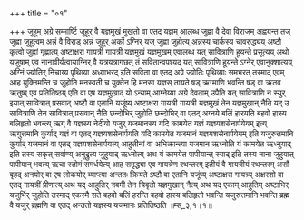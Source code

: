 +++
title = "०१"

+++
जुहूम् अग्रे सम्मार्ष्टि जुहूर् वै यज्ञमुखं मुखतो वा एतद् यज्ञम् आलब्ध जुह्वा वै देवा विराजम् अह्वयन्त तज् जुह्वा जुहूत्वम् अन्नं वै विराड् अन्नं जुहूर् अर्को ऽग्निर् यज् जुह्वा जुहोत्य् अन्नस्य चार्कस्य चावरुद्ध्यय् अष्टौ कृत्वो जुह्वां गृह्णात्य् अष्टाक्षरा गायत्री गायत्री यज्ञमुखं यज्ञमुखम् एवालब्ध यत् सावित्राणि हूयन्ते प्रसूत्यय् अथो यजुषाम् एव नानावीर्यत्वायाग्निर् वै यत्रयत्रागछत् तं सवितान्वपश्यद् यत् सावित्राणि हूयन्ते ऽग्नेर् एवानुक्शात्यय् अग्निं ज्योतिर् निचाय्य पृथिव्या अध्याभरद् इति सविता वा एतद् अग्रे ज्योतिः पृथिव्याः समभरत् तस्माद् एवम् आह युक्तिमन्ति च जुहोति मनस्वती च युक्तेन हि मनसा यज्ञस् तायते षड् ऋग्माणि भवन्ति षड् वा ऋतव ऋतुष्व् एव प्रतितिष्ठय् एति वा एष यज्ञमुखाद् यो ऽन्याम् आग्नेय्या अग्रे देवताम् उपैति यत् सावित्राणि न स्युर् इयात् सावित्रात् प्रसवाद् अष्टौ वा एतानि यजूंष्य् अष्टाक्षरा गायत्री गायत्री यज्ञमुखं तेन यज्ञमुखान् नैति यद् उ सावित्राणि तेन सावित्रात् प्रसवान् नैति छन्दोभिर् जुहोति छन्दोभिर् वा एतद् अग्नये बलिं हारयति बहवो हास्य बलिहृतो भवन्त्य् ऋग् वै यज्ञस्य नेदीयो यजुर् यजमानस्य यदि कामयेत यज्ञं यज्ञयशसेनार्पयेयम् इत्य् ऋगुत्तमानि कुर्याद् यज्ञं वा एतद् यज्ञयशसेनार्पयति यदि कामयेत यजमानं यज्ञयशसेनार्पयेयम् इति यजुरुत्तमानि कुर्याद् यजमानं वा एतद् यज्ञयशसेनार्पयत्य् आहुतीनां वा अभिक्रान्त्या यजमान ऋध्नोति यं कामयेत ऋध्नुयाद् इति तस्य सकृत् सर्वाण्य् अनुद्रुत्य जुहुयाद् ऋध्नोत्य् अथ यं कामयेत पापीयान्त् स्याद् इति तस्य नाना जुहुयात् पापीयान् भवत्य् ऋचा स्तोमं समर्धयेत्य् आह समृद्ध्या एव गायत्रेण रथन्तरम् इतीयं वै गायत्रीयं रथन्तरम् असौ बृहद् अनयोर् वा एष लोकयोर् व्याप्त्या अन्ततः क्रियते ऽष्टौ वा एतानि यजूंष्य् अष्टाक्षरा गायत्र्य् अक्षरशो वा एतद् गायत्रीं प्रीणात्य् अथ यद् आहुतिर् नवमी तेन त्रिवृतो यज्ञमुखान् नैत्य् अथ यद् एकाम् आहुतिम् अष्टाभिर् यजुर्भिर् जुहोति तस्माद् एकस्मै सते बहवो बलिं हरन्ति बहवो हास्य बलिहृतो भवन्ति यजुरुत्तमानि भवन्ति ब्रह्म वै यजुर् ब्रह्मणि वा एतद् अन्ततो यज्ञस्य यजमानः प्रतितिष्ठति ॥म्स्_३,१।१॥  
    
